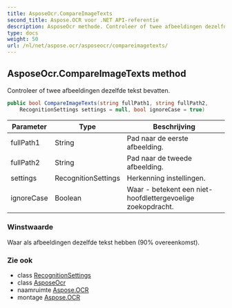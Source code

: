 ```yaml
---
title: AsposeOcr.CompareImageTexts
second_title: Aspose.OCR voor .NET API-referentie
description: AsposeOcr methode. Controleer of twee afbeeldingen dezelfde tekst bevatten.
type: docs
weight: 50
url: /nl/net/aspose.ocr/asposeocr/compareimagetexts/
---
```

## AsposeOcr.CompareImageTexts method

Controleer of twee afbeeldingen dezelfde tekst bevatten.

```csharp
public bool CompareImageTexts(string fullPath1, string fullPath2, 
    RecognitionSettings settings = null, bool ignoreCase = true)
```

| Parameter | Type | Beschrijving |
| --- | --- | --- |
| fullPath1 | String | Pad naar de eerste afbeelding. |
| fullPath2 | String | Pad naar de tweede afbeelding. |
| settings | RecognitionSettings | Herkenning instellingen. |
| ignoreCase | Boolean | Waar - betekent een niet-hoofdlettergevoelige zoekopdracht. |

### Winstwaarde

Waar als afbeeldingen dezelfde tekst hebben (90% overeenkomst).

### Zie ook

* class [RecognitionSettings](../../recognitionsettings/)
* class [AsposeOcr](../)
* naamruimte [Aspose.OCR](../../asposeocr/)
* montage [Aspose.OCR](../../../)


